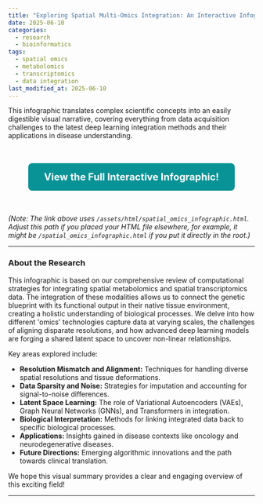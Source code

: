 ```yaml
---
title: "Exploring Spatial Multi-Omics Integration: An Interactive Infographic"
date: 2025-06-10
categories:
  - research
  - bioinformatics
tags:
  - spatial omics
  - metabolomics
  - transcriptomics
  - data integration
last_modified_at: 2025-06-10
---
```



This infographic translates complex scientific concepts into an easily digestible visual narrative, covering everything from data acquisition challenges to the latest deep learning integration methods and their applications in disease understanding.

<div style="text-align: center; margin: 3rem 0;">
  <a href="/assets/html/spatial_omics_infographic.html" 
     style="display: inline-block; padding: 1rem 2rem; background-color: #0a9396; color: white; text-decoration: none; border-radius: 0.5rem; font-weight: bold; font-size: 1.25rem; transition: background-color 0.3s ease;">
    View the Full Interactive Infographic!
  </a>
</div>

*(Note: The link above uses `/assets/html/spatial_omics_infographic.html`. Adjust this path if you placed your HTML file elsewhere, for example, it might be `/spatial_omics_infographic.html` if you put it directly in the root.)*

---

### About the Research

This infographic is based on our comprehensive review of computational strategies for integrating spatial metabolomics and spatial transcriptomics data. The integration of these modalities allows us to connect the genetic blueprint with its functional output in their native tissue environment, creating a holistic understanding of biological processes. We delve into how different 'omics' technologies capture data at varying scales, the challenges of aligning disparate resolutions, and how advanced deep learning models are forging a shared latent space to uncover non-linear relationships.

Key areas explored include:
* **Resolution Mismatch and Alignment:** Techniques for handling diverse spatial resolutions and tissue deformations.
* **Data Sparsity and Noise:** Strategies for imputation and accounting for signal-to-noise differences.
* **Latent Space Learning:** The role of Variational Autoencoders (VAEs), Graph Neural Networks (GNNs), and Transformers in integration.
* **Biological Interpretation:** Methods for linking integrated data back to specific biological processes.
* **Applications:** Insights gained in disease contexts like oncology and neurodegenerative diseases.
* **Future Directions:** Emerging algorithmic innovations and the path towards clinical translation.

We hope this visual summary provides a clear and engaging overview of this exciting field!

---
